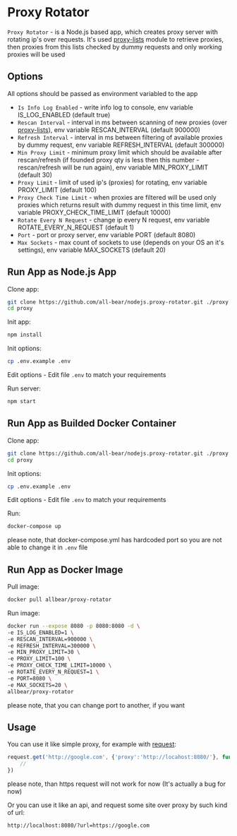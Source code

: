 # Proxy Rotator

`Proxy Rotator` - is a Node.js based app, which creates proxy server with rotating ip's over requests. It's used [proxy-lists](https://github.com/chill117/proxy-lists) module to retrieve proxies, then proxies from this lists checked by dummy requests and only working proxies will be used 

## Options

All options should be passed as environment variabled to the app

- `Is Info Log Enabled` - write info log to console, env variable IS_LOG_ENABLED (default true)
- `Rescan Interval` - interval in ms between scanning of new proxies (over [proxy-lists](https://github.com/chill117/proxy-lists)), env variable RESCAN_INTERVAL (default 900000)
- `Refresh Interval` - interval in ms between filtering of available proxies by dummy request, env variable REFRESH_INTERVAL (default 300000)
- `Min Proxy Limit` - minimum proxy limit which should be available after rescan/refresh (if founded proxy qty is less then this number - rescan/refresh will be run again), env variable MIN_PROXY_LIMIT (default 30)
- `Proxy Limit` - limit of used ip's (proxies) for rotating, env variable PROXY_LIMIT (default 100)
- `Proxy Check Time Limit` - when proxies are filtered will be used only proxies which returns result with dummy request in this time limit, env variable PROXY_CHECK_TIME_LIMIT (default 10000)
- `Rotate Every N Request` - change ip every N request, env variable ROTATE_EVERY_N_REQUEST (default 1)
- `Port` - port or proxy server, env variable PORT (default 8080)
- `Max Sockets` - max count of sockets to use (depends on your OS an it's settings), env variable MAX_SOCKETS (default 20)

## Run App as Node.js App

Clone app:
```bash
git clone https://github.com/all-bear/nodejs.proxy-rotator.git ./proxy
cd proxy
```

Init app:
```bash
npm install
```

Init options:
```bash
cp .env.example .env
```

Edit options - Edit file `.env` to match your requirements

Run server:
```bash
npm start
```

## Run App as Builded Docker Container

Clone app:
```bash
git clone https://github.com/all-bear/nodejs.proxy-rotator.git ./proxy
cd proxy
```

Init options:
```bash
cp .env.example .env
```

Edit options - Edit file `.env` to match your requirements

Run:
```bash
docker-compose up
```
please note, that docker-compose.yml has hardcoded port so you are not able to change it in `.env` file

## Run App as Docker Image

Pull image:
```bash
docker pull allbear/proxy-rotator
```

Run image:
```bash
docker run --expose 8080 -p 8080:8080 -d \
-e IS_LOG_ENABLED=1 \
-e RESCAN_INTERVAL=900000 \
-e REFRESH_INTERVAL=300000 \
-e MIN_PROXY_LIMIT=30 \
-e PROXY_LIMIT=100 \
-e PROXY_CHECK_TIME_LIMIT=10000 \
-e ROTATE_EVERY_N_REQUEST=1 \
-e PORT=8080 \
-e MAX_SOCKETS=20 \
allbear/proxy-rotator
```
please note, that you can change port to another, if you want

## Usage
You can use it like simple proxy, for example with [request](https://www.npmjs.com/package/request):
```javascript
request.get('http://google.com', {'proxy':'http://locahost:8080/'}, function (err, res, body) {
	//
})
```
please note, than https request will not work for now (It's actually a bug for now)

Or you can use it like an api, and request some site over proxy by such kind of url:
```url
http://localhost:8080/?url=https://google.com
```
